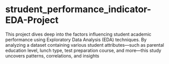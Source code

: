 # strudent_performance_indicator-EDA-Project
This project dives deep into the factors influencing student academic performance using Exploratory Data Analysis (EDA) techniques. By analyzing a dataset containing various student attributes—such as parental education level, lunch type, test preparation course, and more—this study uncovers patterns, correlations, and insights 
